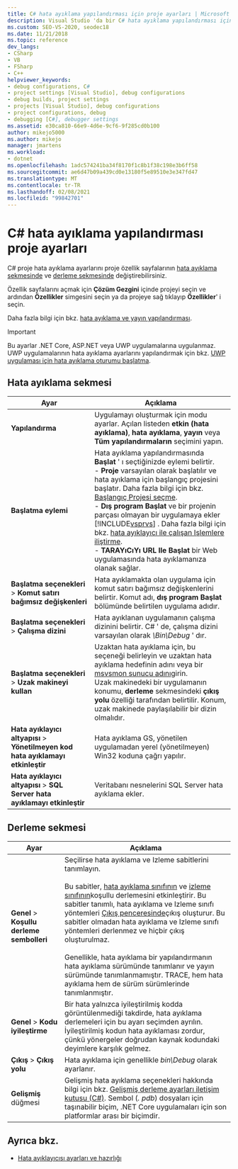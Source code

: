 ```yaml
---
title: C# hata ayıklama yapılandırması için proje ayarları | Microsoft Docs
description: Visual Studio 'da bir C# hata ayıklama yapılandırması için proje ayarlarının, proje özellik sayfalarının hata ayıkla sekmesini ve Build sekmesini kullanarak nasıl değiştirileceğini anlayın.
ms.custom: SEO-VS-2020, seodec18
ms.date: 11/21/2018
ms.topic: reference
dev_langs:
- CSharp
- VB
- FSharp
- C++
helpviewer_keywords:
- debug configurations, C#
- project settings [Visual Studio], debug configurations
- debug builds, project settings
- projects [Visual Studio], debug configurations
- project configurations, debug
- debugging [C#], debugger settings
ms.assetid: e30ca810-66e9-4d6e-9cf6-9f285cd0b100
author: mikejo5000
ms.author: mikejo
manager: jmartens
ms.workload:
- dotnet
ms.openlocfilehash: 1adc574241ba34f8170f1c8b1f38c198e3b6ff58
ms.sourcegitcommit: ae6d47b09a439cd0e13180f5e89510e3e347fd47
ms.translationtype: MT
ms.contentlocale: tr-TR
ms.lasthandoff: 02/08/2021
ms.locfileid: "99842701"
---
```

# <a name="project-settings-for--c-debug-configurations"></a>C# hata ayıklama yapılandırması proje ayarları

C# proje hata ayıklama ayarlarını proje özellik sayfalarının [hata ayıklama sekmesinde](#debug-tab) ve [derleme sekmesinde](#build-tab) değiştirebilirsiniz.

Özellik sayfalarını açmak için **Çözüm Gezgini** içinde projeyi seçin ve ardından **Özellikler** simgesini seçin ya da projeye sağ tıklayıp **Özellikler**' i seçin.

Daha fazla bilgi için bkz. [hata ayıklama ve yayın yapılandırması](how-to-set-debug-and-release-configurations.md).

>[!IMPORTANT]
>Bu ayarlar .NET Core, ASP.NET veya UWP uygulamalarına uygulanmaz. UWP uygulamalarının hata ayıklama ayarlarını yapılandırmak için bkz. [UWP uygulaması için hata ayıklama oturumu başlatma](start-a-debugging-session-for-a-store-app-in-visual-studio-vb-csharp-cpp-and-xaml.md).

## <a name="debug-tab"></a>Hata ayıklama sekmesi

|Ayar|Açıklama|
|-------------------------------------| - |
| **Yapılandırma** | Uygulamayı oluşturmak için modu ayarlar. Açılan listeden **etkin (hata ayıklama)**, **hata ayıklama**, **yayın** veya **Tüm yapılandırmaların** seçimini yapın. |
| **Başlatma eylemi** | Hata ayıklama yapılandırmasında **Başlat** ' ı seçtiğinizde eylemi belirtir.<br />- **Proje** varsayılan olarak başlatılır ve hata ayıklama için başlangıç projesini başlatır. Daha fazla bilgi için bkz. [Başlangıç Projesi seçme](/previous-versions/visualstudio/visual-studio-2010/0s590bew(v=vs.100)).<br />- **Dış program Başlat** ve bir projenin parçası olmayan bir uygulamaya ekler [!INCLUDE[vsprvs](../code-quality/includes/vsprvs_md.md)] . Daha fazla bilgi için bkz. [hata ayıklayıcı ile çalışan Işlemlere iliştirme](attach-to-running-processes-with-the-visual-studio-debugger.md).<br />- **TARAYıCıYı URL Ile Başlat** bir Web uygulamasında hata ayıklamanıza olanak sağlar. |
| **Başlatma seçenekleri**  >  **Komut satırı bağımsız değişkenleri** | Hata ayıklamakta olan uygulama için komut satırı bağımsız değişkenlerini belirtir. Komut adı, **dış program Başlat** bölümünde belirtilen uygulama adıdır. |
| **Başlatma seçenekleri**  >  **Çalışma dizini** | Hata ayıklanan uygulamanın çalışma dizinini belirtir. C# ' de, çalışma dizini varsayılan olarak *\Bin\Debug* ' dır.
| **Başlatma seçenekleri**  >  **Uzak makineyi kullan**|Uzaktan hata ayıklama için, bu seçeneği belirleyin ve uzaktan hata ayıklama hedefinin adını veya bir [msvsmon sunucu adını](../debugger/remote-debugging.md)girin. <br />Uzak makinedeki bir uygulamanın konumu, **derleme** sekmesindeki **çıkış yolu** özelliği tarafından belirtilir. Konum, uzak makinede paylaşılabilir bir dizin olmalıdır.
| **Hata ayıklayıcı altyapısı**  >  **Yönetilmeyen kod hata ayıklamayı etkinleştir** | Hata ayıklama GS, yönetilen uygulamadan yerel (yönetilmeyen) Win32 koduna çağrı yapılır. |
| **Hata ayıklayıcı altyapısı**  >  **SQL Server hata ayıklamayı etkinleştir** | Veritabanı nesnelerini SQL Server hata ayıklama ekler. |

## <a name="build-tab"></a>Derleme sekmesi

|Ayar|Açıklama|
|-------------|-----------------|
|**Genel**  >  **Koşullu derleme sembolleri**|Seçilirse hata ayıklama ve Izleme sabitlerini tanımlayın.<br /><br /> Bu sabitler, [hata ayıklama sınıfının](/dotnet/api/system.diagnostics.debug) ve [izleme sınıfının](/dotnet/api/system.diagnostics.trace)koşullu derlemesini etkinleştirir. Bu sabitler tanımlı, hata ayıklama ve Izleme sınıfı yöntemleri [Çıkış penceresinde](../ide/reference/output-window.md)çıkış oluşturur. Bu sabitler olmadan hata ayıklama ve Izleme sınıfı yöntemleri derlenmez ve hiçbir çıkış oluşturulmaz.<br /><br />Genellikle, hata ayıklama bir yapılandırmanın hata ayıklama sürümünde tanımlanır ve yayın sürümünde tanımlanmamıştır. TRACE, hem hata ayıklama hem de sürüm sürümlerinde tanımlanmıştır.|
|**Genel**  >  **Kodu iyileştirme**|Bir hata yalnızca iyileştirilmiş kodda görüntülenmediği takdirde, hata ayıklama derlemeleri için bu ayarı seçimden ayrılın. İyileştirilmiş kodun hata ayıklaması zordur, çünkü yönergeler doğrudan kaynak kodundaki deyimlere karşılık gelmez.|
|**Çıkış**  >  **Çıkış yolu**|Hata ayıklama için genellikle *bin\Debug* olarak ayarlanır.|
|**Gelişmiş** düğmesi|Gelişmiş hata ayıklama seçenekleri hakkında bilgi için bkz. [Gelişmiş derleme ayarları iletişim kutusu (C#)](../ide/reference/advanced-build-settings-dialog-box-csharp.md). Sembol (*. pdb*) dosyaları için taşınabilir biçim, .NET Core uygulamaları için son platformlar arası bir biçimdir.

## <a name="see-also"></a>Ayrıca bkz.
- [Hata ayıklayıcısı ayarları ve hazırlığı](../debugger/debugger-settings-and-preparation.md)